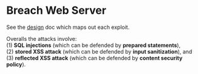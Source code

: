 # Breach Web Server

See the [design](design.pdf) doc which maps out each exploit.

Overalls the attacks involve:
<br>
(1) **SQL injections** (which can be defended by **prepared statements**),
<br>
(2) **stored XSS attack** (which can be defended by **input sanitization**), and 
<br>
(3) **reflected XSS attack** (which can be defended by **content security policy**).
